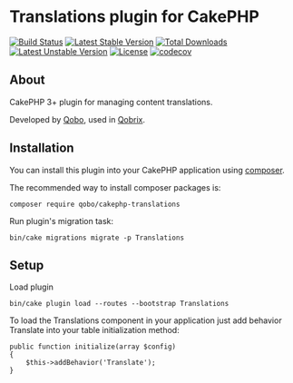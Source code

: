 # Translations plugin for CakePHP

[![Build Status](https://travis-ci.org/QoboLtd/cakephp-translations.svg?branch=master)](https://travis-ci.org/QoboLtd/cakephp-translations)
[![Latest Stable Version](https://poser.pugx.org/qobo/cakephp-translations/v/stable)](https://packagist.org/packages/qobo/cakephp-translations)
[![Total Downloads](https://poser.pugx.org/qobo/cakephp-translations/downloads)](https://packagist.org/packages/qobo/cakephp-translations)
[![Latest Unstable Version](https://poser.pugx.org/qobo/cakephp-translations/v/unstable)](https://packagist.org/packages/qobo/cakephp-translations)
[![License](https://poser.pugx.org/qobo/cakephp-translations/license)](https://packagist.org/packages/qobo/cakephp-translations)
[![codecov](https://codecov.io/gh/QoboLtd/cakephp-translations/branch/master/graph/badge.svg)](https://codecov.io/gh/QoboLtd/cakephp-translations)

## About

CakePHP 3+ plugin for managing content translations.

Developed by [Qobo](https://www.qobo.biz), used in [Qobrix](https://qobrix.com).

## Installation

You can install this plugin into your CakePHP application using [composer](http://getcomposer.org).

The recommended way to install composer packages is:

```
composer require qobo/cakephp-translations
```

Run plugin's migration task:

```
bin/cake migrations migrate -p Translations
```

## Setup
Load plugin
```
bin/cake plugin load --routes --bootstrap Translations
```


To load the Translations component in your application just add behavior Translate into your table initialization method:

```
public function initialize(array $config)
{
    $this->addBehavior('Translate');
}

```
